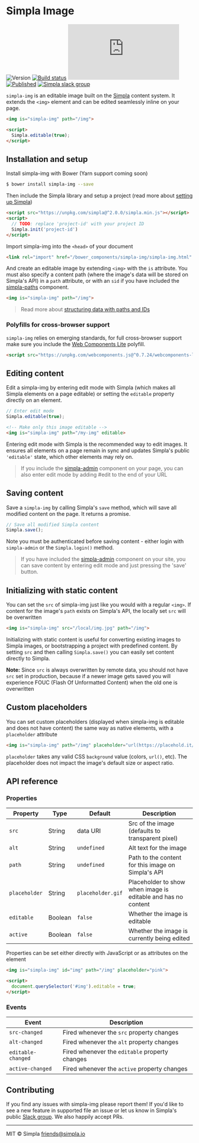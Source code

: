 # Simpla Image
![Version][bower-badge] [![Build status][travis-badge]][travis-url] ![Size][size-badge] <br> 
[![Published][webcomponents-badge]][webcomponents-url] [![Simpla slack group][slack-badge]][slack-url]

`simpla-img` is an editable image built on the [Simpla](https://www.simpla.io) content system. It extends the `<img>` element and can be edited seamlessly inline on your page.

<!---
```
<custom-element-demo>
  <template>
    <script src="../webcomponentsjs/webcomponents-lite.js"></script>
    <link rel="import" href="simpla-img.html">

    <script src="https://unpkg.com/simpla@2.0.0-preview/simpla.js"></script>
    <script>
      Simpla.init('local');
    </script>

    <style>
      img {
        max-width: 100%;
        max-height: 400px;
        margin-right: 5px;
      }
    </style>
    <next-code-block></next-code-block>
  </template>
</custom-element-demo>
```
-->
```html
<img is="simpla-img" path="/img">

<script>
  Simpla.editable(true);
</script>
```

## Installation and setup

Install simpla-img with Bower (Yarn support coming soon)

```sh
$ bower install simpla-img --save
```

Then include the Simpla library and setup a project (read more about [setting up Simpla](https://www.simpla.io/docs/guides/get-started))

```html
<script src="https://unpkg.com/simpla@^2.0.0/simpla.min.js"></script>
<script>
  // TODO: replace 'project-id' with your project ID
  Simpla.init('project-id')
</script>
```

Import simpla-img into the `<head>` of your document

```html
<link rel="import" href="/bower_components/simpla-img/simpla-img.html" async>
```

And create an editable image by extending `<img>` with the `is` attribute. You must also specify a content path (where the image's data will be stored on Simpla's API) in a `path` attribute, or with an `sid` if you have included the [simpla-paths](https://github.com/SimplaElements/simpla-paths) component.

```html
<img is="simpla-img" path="/img">
```

> Read more about [structuring data with paths and IDs](https://www.simpla.io/docs/guides/structuring-data)

### Polyfills for cross-browser support

`simpla-img` relies on emerging standards, for full cross-browser support make sure you include the [Web Components Lite](https://github.com/webcomponents/webcomponentsjs) polyfill.

```html
<script src="https://unpkg.com/webcomponents.js@^0.7.24/webcomponents-lite.min.js"></script>
```

## Editing content

Edit a simpla-img by entering edit mode with Simpla (which makes all Simpla elements on a page editable) or setting the `editable` property directly on an element.

```js
// Enter edit mode
Simpla.editable(true);
```

```html
<!-- Make only this image editable -->
<img is="simpla-img" path="/my-img" editable>
```

Entering edit mode with Simpla is the recommended way to edit images. It ensures all elements on a page remain in sync and updates Simpla's public `'editable'` state, which other elements may rely on.

> If you include the [simpla-admin](https://webcomponents.org/element/SimplaElements/simpla-admin) component on your page, you can also enter edit mode by adding #edit to the end of your URL

## Saving content

Save a `simpla-img` by calling Simpla's `save` method, which will save all modified content on the page. It returns a promise.

```js
// Save all modified Simpla content
Simpla.save();
```

Note you must be authenticated before saving content - either login with `simpla-admin` or the `Simpla.login()` method.

> If you have included the [simpla-admin](http://webcomponents.org/element/SimplaElements/simpla-admin) component on your site, you can save content by entering edit mode and just pressing the 'save' button.

## Initializing with static content

You can set the `src` of simpla-img just like you would with a regular `<img>`. If content for the image's `path` exists on Simpla's API, the locally set `src` will be overwritten

```html
<img is="simpla-img" src="/local/img.jpg" path="/img">
```

Initializing with static content is useful for converting existing images to Simpla images, or bootstrapping a project with predefined content. By setting `src` and then calling `Simpla.save()` you can easily set content directly to Simpla.

**Note:** Since `src` is always overwritten by remote data, you should not have `src` set in production, because if a newer image gets saved you will experience FOUC (Flash Of Unformatted Content) when the old one is overwritten

## Custom placeholders

You can set custom placeholders (displayed when simpla-img is editable and does not have content) the same way as native elements, with a `placeholder` attribute

```html
<img is="simpla-img" path="/img" placeholder="url(https://placehold.it/200x200)">
```

`placeholder` takes any valid CSS `background` value (colors, `url()`, etc). The placeholder does not impact the image's default size or aspect ratio.


## API reference

### Properties

Property      | Type    | Default           | Description                                                   
------------- | ------- | ----------------- | -----------                                                   
`src`         | String  | data URI          | Src of the image (defaults to transparent pixel)                                             
`alt`         | String  | `undefined`       | Alt text for the image                                        
`path`        | String  | `undefined`       | Path to the content for this image on Simpla's API            
`placeholder` | String  | `placeholder.gif` | Placeholder to show when image is editable and has no content 
`editable`    | Boolean | `false`           | Whether the image is editable                                 
`active`      | Boolean | `false`           | Whether the image is currently being edited                   

Properties can be set either directly with JavaScript or as attributes on the element

```html
<img is="simpla-img" id="img" path="/img" placeholder="pink">

<script>
  document.querySelector('#img').editable = true;
</script>
```

### Events

Event              | Description                                    
------------------ | -----------                                    
`src-changed`      | Fired whenever the `src` property changes      
`alt-changed`      | Fired whenever the `alt` property changes      
`editable-changed` | Fired whenever the `editable` property changes 
`active-changed`   | Fired whenever the `active` property changes   

## Contributing

If you find any issues with simpla-img please report them! If you'd like to see a new feature in supported file an issue or let us know in Simpla's public [Slack group](https://slack.simpla.io). We also happily accept PRs. 

---

MIT © Simpla <friends@simpla.io>

[bower-badge]: https://img.shields.io/bower/v/simpla-img.svg
[bowerlicense-badge]: https://img.shields.io/bower/l/simpla-img.svg
[travis-badge]: https://img.shields.io/travis/SimplaElements/simpla-img.svg
[travis-url]: https://travis-ci.org/SimplaElements/simpla-img
[bowerdeps-badge]: https://img.shields.io/gemnasium/SimplaElements/simpla-img.svg
[bowerdeps-url]: https://gemnasium.com/bower/simpla-img
[size-badge]: https://badges.herokuapp.com/size/github/SimplaElements/simpla-img/master/simpla-img.html?gzip=true&color=blue
[webcomponents-badge]: https://img.shields.io/badge/webcomponents.org-published-blue.svg
[webcomponents-url]: https://www.webcomponents.org/element/SimplaElements/simpla-img
[slack-badge]: http://slack.simpla.io/badge.svg
[slack-url]: https://slack.simpla.io

